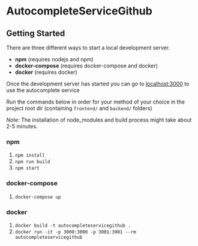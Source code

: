 # AutocompleteServiceGithub

## Getting Started

There are three different ways to start a local development server.
- **npm** (requires nodejs and npm)
- **docker-compose** (requires docker-compose and docker)
- **docker** (requires docker)

Once the development server has started you can go to [localhost:3000](http://localhost:3000) to use the autocomplete service

Run the commands below in order for your method of your choice in the project root dir (containing `frontend/` and `backend/` folders)

*Note:* The installation of node_modules and build process might take about 2-5 minutes.

### npm
1. `npm install`
2. `npm run build`
3. `npm start`

### docker-compose
1. `docker-compose up`

### docker
1. `docker build -t autocompleteservicegithub .`
2. `docker run -it -p 3000:3000 -p 3001:3001 --rm autocompleteservicegithub`
